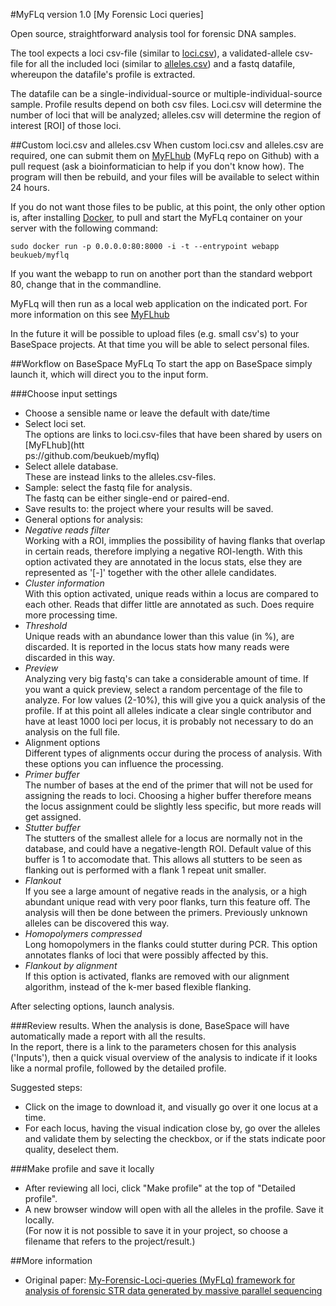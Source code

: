 #MyFLq version 1.0 
[My Forensic Loci queries]

Open source, straightforward analysis tool for forensic DNA samples.

The tool expects a loci csv-file (similar to [loci.csv](https://github.com/beukueb/myflq/blob/master/src/loci/myflqpaper_loci.csv)), a validated-allele csv-file for all the included loci  (similar to [alleles.csv](https://github.com/beukueb/myflq/blob/master/src/alleles/myflqpaper_alleles.csv)) and a fastq datafile, whereupon the datafile's profile is extracted.

The datafile can be a single-individual-source or multiple-individual-source sample. Profile results depend on both csv files. Loci.csv will determine the number of loci that will be analyzed; alleles.csv will determine the region of interest [ROI] of those loci.

##Custom loci.csv and alleles.csv
When custom loci.csv and alleles.csv are required, one can submit them on [MyFLhub](https://github.com/beukueb/myflq) (MyFLq repo on Github) with a pull request (ask a bioinformatician to help if you don't know how). The program will then be rebuild, and your files will be available to select within 24 hours.

If you do not want those files to be public, at this point, the only other option is, after installing [Docker](https://www.docker.io/), to pull and start the MyFLq container on your server with the following command:

    sudo docker run -p 0.0.0.0:80:8000 -i -t --entrypoint webapp beukueb/myflq

If you want the webapp to run on another port than the standard webport 80, change that in the commandline.

MyFLq will then run as a local web application on the indicated port. For more information on this see [MyFLhub](https://github.com/beukueb/myflq)

In the future it will be possible to upload files (e.g. small csv's) to your BaseSpace projects. At that time you will be able to select personal files.

##Workflow on BaseSpace MyFLq
To start the app on BaseSpace simply launch it, which will direct you to the input form.

###Choose input settings

- Choose a sensible name or leave the default with date/time
- Select loci set.  
  The options are links to loci.csv-files that have been shared by users on [MyFLhub](htt\
ps://github.com/beukueb/myflq)
- Select allele database.  
  These are instead links to the alleles.csv-files.
- Sample: select the fastq file for analysis.  
  The fastq can be either single-end or paired-end.
- Save results to: the project where your results will be saved.
- General options for analysis:
 - *Negative reads filter*   
   Working with a ROI, immplies the possibility of having flanks that overlap in certain reads, therefore implying a negative ROI-length. With this option activated they are annotated in the locus stats, else they are represented as '[-]' together with the other allele candidates.
 - *Cluster information*  
   With this option activated, unique reads within a locus are compared to each other. Reads that differ little are annotated as such. Does require more processing time.
 - *Threshold*  
   Unique reads with an abundance lower than this value (in %), are discarded. It is reported in the locus stats how many reads were discarded in this way.
 - *Preview*  
   Analyzing very big fastq's can take a considerable amount of time. If you want a quick preview, select a random percentage of the file to analyze. For low values (2-10%), this will give you a quick analysis of the profile. If at this point all alleles indicate a clear single contributor and have at least 1000 loci per locus, it is probably not necessary to do an analysis on the full file.
- Alignment options  
  Different types of alignments occur during the process of analysis. With these options you can influence the processing.
 - *Primer buffer*  
   The number of bases at the end of the primer that will not be used for assigning the reads to loci. Choosing a higher buffer therefore means the locus assignment could be slightly less specific, but more reads will get assigned.
 - *Stutter buffer*  
   The stutters of the smallest allele for a locus are normally not in the database, and could have a negative-length ROI. Default value of this buffer is 1 to accomodate that. This allows all stutters to be seen as flanking out is performed with a flank 1 repeat unit smaller.
 - *Flankout*  
   If you see a large amount of negative reads in the analysis, or a high abundant unique read with very poor flanks, turn this feature off. The analysis will then be done between the primers. Previously unknown alleles can be discovered this way.
 - *Homopolymers compressed*  
   Long homopolymers in the flanks could stutter during PCR. This option annotates flanks of loci that were possibly affected by this.
 - *Flankout by alignment*  
   If this option is activated, flanks are removed with our alignment algorithm, instead of the k-mer based flexible flanking.

After selecting options, launch analysis.

###Review results.
When the analysis is done, BaseSpace will have automatically made a report with all the results.  
In the report, there is a link to the parameters chosen for this analysis ('Inputs'), then a quick visual overview of the analysis to indicate if it looks like a normal profile, followed by the detailed profile.

Suggested steps:

- Click on the image to download it, and visually go over it one locus at a time.
- For each locus, having the visual indication close by, go over the alleles and validate them by selecting the checkbox, or if the stats indicate poor quality, deselect them.

###Make profile and save it locally
- After reviewing all loci, click "Make profile" at the top of "Detailed profile".
- A new browser window will open with all the alleles in the profile. Save it locally.  
  (For now it is not possible to save it in your project, so choose a filename that refers to the project/result.) 
  
##More information
- Original paper: [My-Forensic-Loci-queries (MyFLq) framework for analysis of forensic STR data generated by massive parallel sequencing](http://dx.doi.org/10.1016/j.fsigen.2013.10.012)